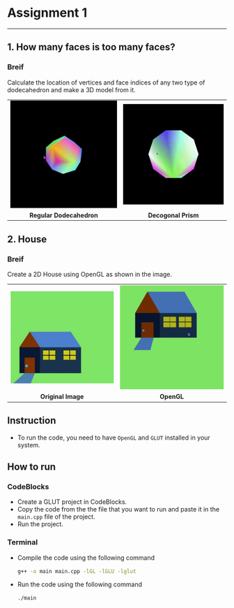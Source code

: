 # Assignment 1
---

## 1. How many faces is too many faces?

### Breif
Calculate the location of vertices and face indices of any two type of dodecahedron and make a 3D model from it.

<table>
  <tr>
    <td>
      <img src="./assets/Recording 2024-02-17 050440.gif" width="400"/>
    </td>
    <td>
      <img src="./assets/Recording 2024-02-17 052941.gif" width="400"/>
    </td>
  </tr>
  <tr align="center">
  <td>
    <strong>Regular Dodecahedron</strong>
  </td>
    <td>
        <strong>Decogonal Prism</strong>
    </td>
    </tr>
</table>

## 2. House

### Breif
Create a 2D House using OpenGL as shown in the image.

<table>
  <tr>
    <td>
      <img src="./assets/house.png" width="400"/>
    </td>
    <td>
      <img src="./assets/Recording 2024-02-17 055238.gif" width="400"/>
    </td>
  </tr>
  <tr align="center">
  <td>
    <strong>Original Image</strong>
  </td>
    <td>
        <strong>OpenGL</strong>
    </td>
    </tr>
</table>

## Instruction
- To run the code, you need to have `OpenGL` and `GLUT` installed in your system.

## How to run
### CodeBlocks
- Create a GLUT project in CodeBlocks.
- Copy the code from the the file that you want to run and paste it in the `main.cpp` file of the project.
- Run the project.

### Terminal
- Compile the code using the following command
    ```bash
    g++ -o main main.cpp -lGL -lGLU -lglut
    ```
- Run the code using the following command
    ```bash
    ./main
    ```
